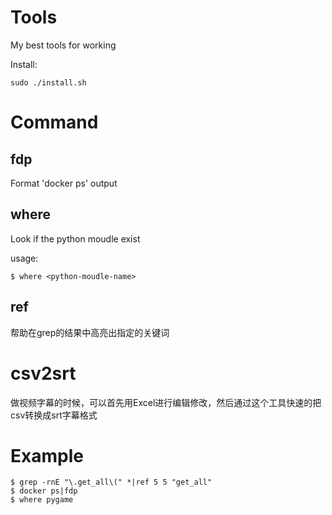 Tools
=====

My best tools for working

Install:

```
sudo ./install.sh
```

# Command

## fdp

Format 'docker ps' output

## where

Look if the python moudle exist

usage:

```
$ where <python-moudle-name> 
```

## ref

帮助在grep的结果中高亮出指定的关键词

# csv2srt

做视频字幕的时候，可以首先用Excel进行编辑修改，然后通过这个工具快速的把csv转换成srt字幕格式

# Example

```
$ grep -rnE "\.get_all\(" *|ref 5 5 "get_all"
$ docker ps|fdp
$ where pygame
```


